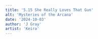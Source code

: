```yaml
---
title: '5.15 She Really Loves That Gun'
alt: 'Mysteries of the Arcana'
date: '2024-10-03'
author: 'J Gray'
artist: 'Keira'
---
```

